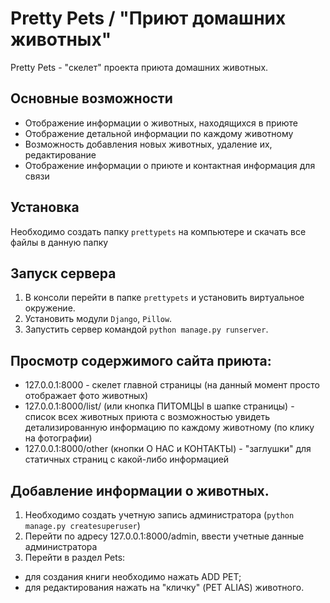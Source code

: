 # Pretty Pets / "Приют домашних животных"
Pretty Pets - "скелет" проекта приюта домашних животных.

## Основные возможности
- Отображение информации о животных, находящихся в приюте
- Отображение детальной информации по каждому животному
- Возможность добавления новых животных, удаление их, редактирование
- Отображение информации о приюте и контактная информация для связи

## Установка
Необходимо создать папку ```prettypets``` на компьютере и скачать все файлы в данную папку

## Запуск сервера
1. В консоли перейти в папке ```prettypets``` и установить виртуальное окружение.
2. Установить модули ```Django```, ```Pillow```.
3. Запустить сервер командой ```python manage.py runserver```.

## Просмотр содержимого сайта приюта:
- 127.0.0.1:8000 - скелет главной страницы (на данный момент просто отображает фото животных)
- 127.0.0.1:8000/list/ (или кнопка ПИТОМЦЫ в шапке страницы) - список всех животных приюта с возможностью увидеть детализированную информацию по каждому животному (по клику на фотографии)
- 127.0.0.1:8000/other (кнопки О НАС и КОНТАКТЫ) - "заглушки" для статичных страниц с какой-либо информацией

## Добавление информации о животных.
1. Необходимо создать учетную запись администратора (```python manage.py createsuperuser```)
2. Перейти по адресу 127.0.0.1:8000/admin, ввести учетные данные администратора
3. Перейти в раздел Pets:
  - для создания книги необходимо нажать ADD PET;
  - для редактирования нажать на "кличку" (PET ALIAS) животного.
